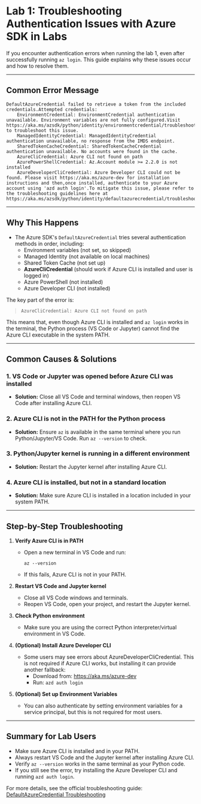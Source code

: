# Lab 1: Troubleshooting Authentication Issues with Azure SDK in Labs

If you encounter authentication errors when running the lab 1, even after successfully running `az login`. This guide explains why these issues occur and how to resolve them.

---

## Common Error Message

```
DefaultAzureCredential failed to retrieve a token from the included credentials.Attempted credentials:
	EnvironmentCredential: EnvironmentCredential authentication unavailable. Environment variables are not fully configured.Visit https://aka.ms/azsdk/python/identity/environmentcredential/troubleshoot to troubleshoot this issue.
	ManagedIdentityCredential: ManagedIdentityCredential authentication unavailable, no response from the IMDS endpoint.
	SharedTokenCacheCredential: SharedTokenCacheCredential authentication unavailable. No accounts were found in the cache.
	AzureCliCredential: Azure CLI not found on path
	AzurePowerShellCredential: Az.Account module >= 2.2.0 is not installed
	AzureDeveloperCliCredential: Azure Developer CLI could not be found. Please visit https://aka.ms/azure-dev for installation instructions and then,once installed, authenticate to your Azure account using 'azd auth login'.To mitigate this issue, please refer to the troubleshooting guidelines here at https://aka.ms/azsdk/python/identity/defaultazurecredential/troubleshoot.
```

---

## Why This Happens

- The Azure SDK's `DefaultAzureCredential` tries several authentication methods in order, including:
  - Environment variables (not set, so skipped)
  - Managed Identity (not available on local machines)
  - Shared Token Cache (not set up)
  - **AzureCliCredential** (should work if Azure CLI is installed and user is logged in)
  - Azure PowerShell (not installed)
  - Azure Developer CLI (not installed)

The key part of the error is:

> `AzureCliCredential: Azure CLI not found on path`

This means that, even though Azure CLI is installed and `az login` works in the terminal, the Python process (VS Code or Jupyter) cannot find the Azure CLI executable in the system PATH.

---

## Common Causes & Solutions

### 1. VS Code or Jupyter was opened before Azure CLI was installed
- **Solution:** Close all VS Code and terminal windows, then reopen VS Code after installing Azure CLI.

### 2. Azure CLI is not in the PATH for the Python process
- **Solution:** Ensure `az` is available in the same terminal where you run Python/Jupyter/VS Code. Run `az --version` to check.

### 3. Python/Jupyter kernel is running in a different environment
- **Solution:** Restart the Jupyter kernel after installing Azure CLI.

### 4. Azure CLI is installed, but not in a standard location
- **Solution:** Make sure Azure CLI is installed in a location included in your system PATH.

---

## Step-by-Step Troubleshooting

1. **Verify Azure CLI is in PATH**
   - Open a new terminal in VS Code and run:
     ```
     az --version
     ```
   - If this fails, Azure CLI is not in your PATH.

2. **Restart VS Code and Jupyter kernel**
   - Close all VS Code windows and terminals.
   - Reopen VS Code, open your project, and restart the Jupyter kernel.

3. **Check Python environment**
   - Make sure you are using the correct Python interpreter/virtual environment in VS Code.

4. **(Optional) Install Azure Developer CLI**
   - Some users may see errors about AzureDeveloperCliCredential. This is not required if Azure CLI works, but installing it can provide another fallback:
     - Download from: https://aka.ms/azure-dev
     - Run: `azd auth login`

5. **(Optional) Set up Environment Variables**
   - You can also authenticate by setting environment variables for a service principal, but this is not required for most users.

---

## Summary for Lab Users

- Make sure Azure CLI is installed and in your PATH.
- Always restart VS Code and the Jupyter kernel after installing Azure CLI.
- Verify `az --version` works in the same terminal as your Python code.
- If you still see the error, try installing the Azure Developer CLI and running `azd auth login`.

For more details, see the official troubleshooting guide: [DefaultAzureCredential Troubleshooting](https://aka.ms/azsdk/python/identity/defaultazurecredential/troubleshoot)
